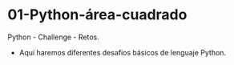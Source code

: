 # 01-Python-área-cuadrado
Python - Challenge - Retos.
- Aquí haremos diferentes desafios básicos de lenguaje Python.

